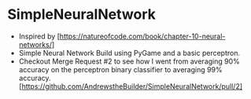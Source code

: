 # SimpleNeuralNetwork
- Inspired by [https://natureofcode.com/book/chapter-10-neural-networks/]
- Simple Neural Network Build using PyGame and a basic perceptron.
- Checkout Merge Request #2 to see how I went from averaging 90% accuracy on the perceptron binary classifier to averaging 99% accuracy.
[https://github.com/AndrewstheBuilder/SimpleNeuralNetwork/pull/2]
